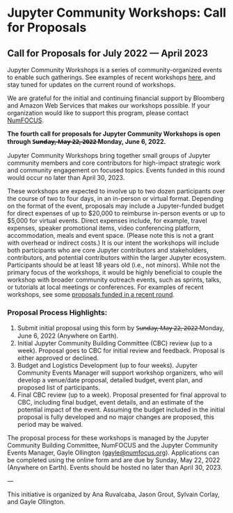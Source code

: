 # Jupyter Community Workshops: Call for Proposals

## Call for Proposals for July 2022 — April 2023

Jupyter Community Workshops is a series of community-organized events to enable such gatherings.
See examples of recent workshops [here](https://blog.jupyter.org/jupyter-community-workshops-a7f1dca1735e),
and stay tuned for updates on the current round of workshops.

We are grateful for the initial and continuing financial support by Bloomberg and Amazon Web Services that makes our workshops possible.
If your organization would like to support this program, please contact [NumFOCUS](https://numfocus.org/).

**The fourth call for proposals for Jupyter Community Workshops is open through S̶u̶n̶d̶a̶y̶,̶ ̶M̶a̶y̶ ̶2̶2̶,̶ ̶2̶0̶2̶2̶ Monday, June 6, 2022.**

Jupyter Community Workshops bring together small groups of Jupyter community members and core contributors for high-impact strategic work and community engagement on focused topics.
Events funded in this round would occur no later than April 30, 2023.

These workshops are expected to involve up to two dozen participants over the course of two to four days, in an in-person or virtual format.
Depending on the format of the event, proposals may include a Jupyter-funded budget for direct expenses of up to $20,000 to reimburse in-person events or up to $5,000 for virtual events.
Direct expenses include, for example, travel expenses, speaker promotional items, video conferencing platform, accommodation, meals and event space.
(Please note this is not a grant with overhead or indirect costs.)
It is our intent the workshops will include both participants who are core Jupyter contributors and stakeholders, contributors, and potential contributors within the larger Jupyter ecosystem.
Participants should be at least 18 years old (i.e., not minors).
While not the primary focus of the workshops, it would be highly beneficial to couple the workshop with broader community outreach events, such as sprints, talks, or tutorials at local meetings or conferences.
For examples of recent workshops, see some [proposals funded in a recent round](https://blog.jupyter.org/jupyter-community-workshops-a7f1dca1735e).

### Proposal Process Highlights:

1. Submit initial proposal using this form by S̶u̶n̶d̶a̶y̶,̶ ̶M̶a̶y̶ ̶2̶2̶,̶ ̶2̶0̶2̶2̶ Monday, June 6, 2022 (Anywhere on Earth).
2. Initial Jupyter Community Building Committee (CBC) review (up to a week). Proposal goes to CBC for initial review and feedback. Proposal is either approved or declined.
3. Budget and Logistics Development (up to four weeks). Jupyter Community Events Manager will support workshop organizers, who will develop a venue/date proposal, detailed budget, event plan, and proposed list of participants.
4. Final CBC review (up to a week). Proposal presented for final approval to CBC, including final budget, event details, and an estimate of the potential impact of the event. Assuming the budget included in the initial proposal is fully developed and no major changes are proposed, this period may be waived.

The proposal process for these workshops is managed by the Jupyter Community Building Committee, NumFOCUS and the Jupyter Community Events Manager, Gayle Ollington (gayle@numfocus.org). Applications can be completed using the online form and are due by Sunday, May 22, 2022 (Anywhere on Earth). Events should be hosted no later than April 30, 2023.

—

This initiative is organized by Ana Ruvalcaba, Jason Grout, Sylvain Corlay, and Gayle Ollington.

